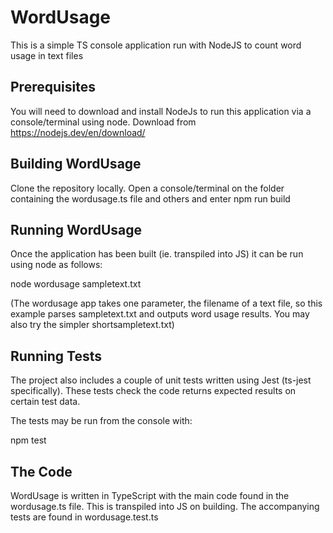 # WordUsage
This is a simple TS console application run with NodeJS to count word usage in text files

## Prerequisites
You will need to download and install NodeJs to run this application via a console/terminal using node. Download from https://nodejs.dev/en/download/

## Building WordUsage
Clone the repository locally.
Open a console/terminal on the folder containing the wordusage.ts file and others and enter
  npm run build
  
## Running WordUsage
Once the application has been built (ie. transpiled into JS) it can be run using node as follows:

  node wordusage sampletext.txt
  
 (The wordusage app takes one parameter, the filename of a text file, so this example parses sampletext.txt and outputs word usage results. You may also try the simpler shortsampletext.txt)
 
## Running Tests
The project also includes a couple of unit tests written using Jest (ts-jest specifically). These tests check the code returns expected results on certain test data.

The tests may be run from the console with:

npm test

## The Code
WordUsage is written in TypeScript with the main code found in the wordusage.ts file. This is transpiled into JS on building. The accompanying tests are found in wordusage.test.ts
